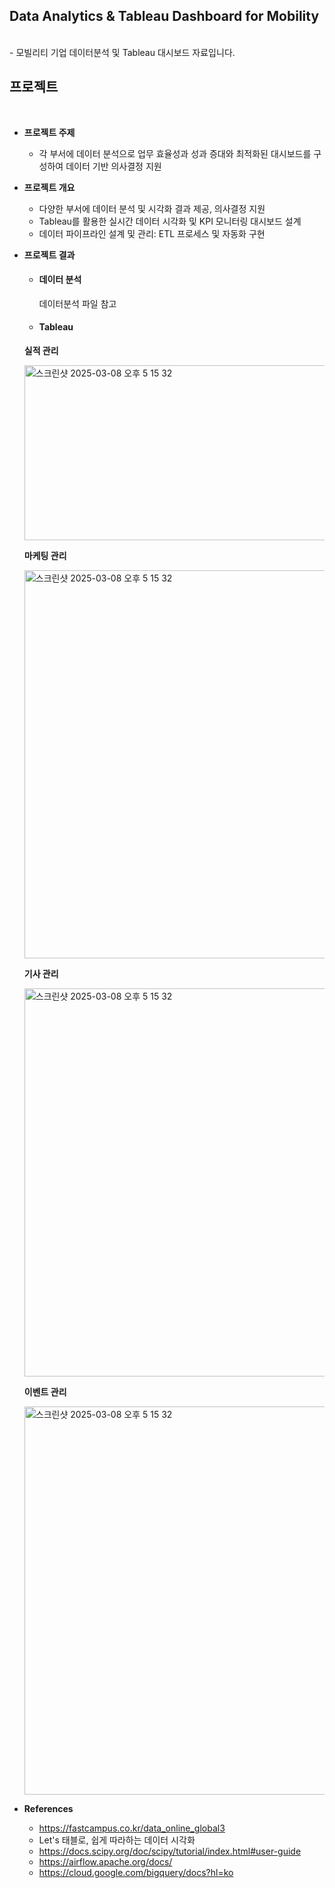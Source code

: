 ## Data Analytics & Tableau Dashboard for Mobility

<br>
- 모빌리티 기업 데이터분석 및 Tableau 대시보드 자료입니다.


## 프로젝트
<br>

- **프로젝트 주제**
  - 각 부서에 데이터 분석으로 업무 효율성과 성과 증대와 최적화된 대시보드를 구성하여 데이터 기반 의사결정 지원


- **프로젝트 개요**
  - 다양한 부서에 데이터 분석 및 시각화 결과 제공, 의사결정 지원
  -	Tableau를 활용한 실시간 데이터 시각화 및 KPI 모니터링 대시보드 설계
  -	데이터 파이프라인 설계 및 관리: ETL 프로세스 및 자동화 구현


- **프로젝트 결과**

    - #### 데이터 분석
  
      데이터분석 파일 참고



    - #### Tableau
  
    
    **실적 관리**
    
    <img width="621" height = "280" alt="스크린샷 2025-03-08 오후 5 15 32" src="https://github.com/user-attachments/assets/a5a476e0-76fc-4b7e-8049-d98862e705d9" /> <br>

    
    **마케팅 관리**
    
    <img width="621" alt="스크린샷 2025-03-08 오후 5 15 32" src="https://github.com/user-attachments/assets/864de859-9f24-432a-9577-01a47e12eed8" /> <br>

    
    **기사 관리**
    
    <img width="621" alt="스크린샷 2025-03-08 오후 5 15 32" src="https://github.com/user-attachments/assets/94ceb5fc-c01c-4632-9566-4f1621c34863" /> <br>

    
    **이벤트 관리**
    
    <img width="621" alt="스크린샷 2025-03-08 오후 5 15 32" src="https://github.com/user-attachments/assets/5548d388-145a-4f11-bea7-326cc0e3b700" /> <br>
    
    
- **References**
  - https://fastcampus.co.kr/data_online_global3
  - Let's 태블로, 쉽게 따라하는 데이터 시각화
  - https://docs.scipy.org/doc/scipy/tutorial/index.html#user-guide
  - https://airflow.apache.org/docs/
  - https://cloud.google.com/bigquery/docs?hl=ko

     
<br><br>

